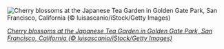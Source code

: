 
![Cherry blossoms at the Japanese Tea Garden in Golden Gate Park, San Francisco, California (© luisascanio/iStock/Getty Images)](https://cn.bing.com//th?id=OHR.GGTeaGarden_EN-US1647173456_1920x1080.jpg&rf=LaDigue_1920x1080.jpg&pid=hp)

*[Cherry blossoms at the Japanese Tea Garden in Golden Gate Park, San Francisco, California (© luisascanio/iStock/Getty Images)](https://www.bing.com/search?q=japanese+tea+garden+san+francisco&form=hpcapt&filters=HpDate%3a%2220210501_0700%22)*

